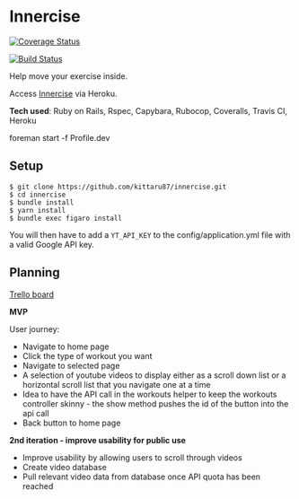 # Innercise

[![Coverage Status](https://coveralls.io/repos/github/Kittaru87/Innercise/badge.svg?branch=master)](https://coveralls.io/github/Kittaru87/Innercise?branch=master)

[![Build Status](https://travis-ci.com/Kittaru87/Innercise.svg?branch=master)](https://travis-ci.com/Kittaru87/Innercise)

Help move your exercise inside.

Access [Innercise](https://innercise.herokuapp.com/) via Heroku.

**Tech used**: Ruby on Rails, Rspec, Capybara, Rubocop, Coveralls, Travis CI, Heroku

foreman start -f Profile.dev

## Setup
```
$ git clone https://github.com/kittaru87/innercise.git
$ cd innercise
$ bundle install
$ yarn install
$ bundle exec figaro install
```
You will then have to add a `YT_API_KEY` to the config/application.yml file with a valid Google API key.



## Planning ##

[Trello board](https://trello.com/b/17SYVyiB/home-gym-app)

**MVP**

User journey:

- Navigate to home page
- Click the type of workout you want
- Navigate to selected page
- A selection of youtube videos to display either as a scroll down list or a horizontal scroll list that you navigate one at a time
- Idea to have the API call in the workouts helper to keep the workouts controller skinny - the show method pushes the id of the button into the api call
- Back button to home page

**2nd iteration - improve usability for public use**

- Improve usability by allowing users to scroll through videos
- Create video database
- Pull relevant video data from database once API quota has been reached 



